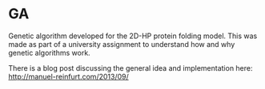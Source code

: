 GA
==

Genetic algorithm developed for the 2D-HP protein folding model. This was made as part of a university assignment to understand how and why genetic algorithms work. 

There is a blog post discussing the general idea and implementation here: http://manuel-reinfurt.com/2013/09/
